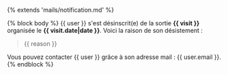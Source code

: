 {% extends 'mails/notification.md' %}

{% block body %}
{{ user }} s'est désinscrit(e) de la sortie **{{ visit }}** organisée le **{{ visit.date|date }}**. Voici la raison de son désistement :

> {{ reason }}

Vous pouvez contacter {{ user }} grâce à son adresse mail : {{ user.email }}.
{% endblock %}
